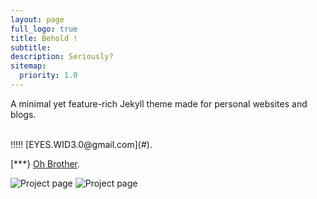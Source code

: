 ```yaml
---
layout: page
full_logo: true
title: Behold !
subtitle: 
description: Seriously?
sitemap:
  priority: 1.0
---
```

<p id="describe-text">A minimal yet feature-rich Jekyll theme made for personal websites and blogs.</p>
<br>
!!!!! [EYES.WID3.0@gmail.com](#).

[***} [Oh Brother](https://github.com/ritijjain/pudhina-fresh).

<!-- add images in HTML -->

<img src="/assets/img/ruby.png" alt="Project page">
<img src="/assets/img/for real.png" alt="Project page">
<!-- add images in markdown -->
